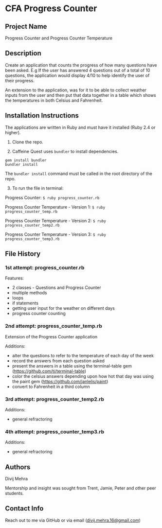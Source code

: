 # CFA Progress Counter

## Project Name

Progress Counter and Progress Counter Temperature

## Description

Create an application that counts the progress of how many questions have been asked. E.g If the user has answered 4 questions out of a total of 10 questions, the application would display 4/10 to help identify the user of their progress.

An extension to the application, was for it to be able to collect weather inputs from the user and then put that data together in a table which shows the temperatures in both Celsius and Fahrenheit.

## Installation Instructions

The applications are written in Ruby and must have it installed (Ruby 2.4 or higher).

1. Clone the repo.

2. Caffeine Quest uses ```bundler``` to install dependencies.

```
gem install bundler
bundler install
```

The ```bundler install``` command must be called in the root directory of the repo.

3. To run the file in terminal:

Progress Counter: ```$ ruby progress_counter.rb```

Progress Counter Temperature - Version 1: ```$ ruby progress_counter_temp.rb```

Progress Counter Temperature - Version 2: ```$ ruby progress_counter_temp2.rb```

Progress Counter Temperature - Version 3: ```$ ruby progress_counter_temp3.rb```

## File History

### 1st attempt: progress_counter.rb

Features:
  - 2 classes - Questions and Progress Counter
  - multiple methods
  - loops
  - if statements
  - getting user input for the weather on different days
  - progress counter counting

### 2nd attempt: progress_counter_temp.rb

Extension of the Progress Counter application

Additions:

- alter the questions to refer to the temperature of each day of the week
- record the answers from each question asked
- present the answers in a table using the terminal-table gem (https://github.com/tj/terminal-table)
- color the celsius answers depending upon how hot that day was using the paint gem (https://github.com/janlelis/paint)
- convert to Fahrenheit in a third column

### 3rd attempt: progress_counter_temp2.rb

Additions:

- general refractoring

### 4th attempt: progress_counter_temp3.rb

Additions:

- general refractoring

## Authors
Divij Mehra

Mentorship and insight was sought from Trent, Jamie, Peter and other peer students.

## Contact Info
Reach out to me via GitHub or via email (divij.mehra.16@gmail.com)
